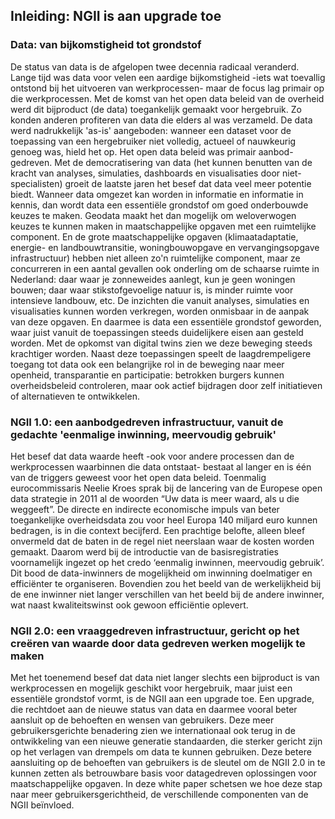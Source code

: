 ## Inleiding: NGII is aan upgrade toe

###	Data: van bijkomstigheid tot grondstof

De status van data is de afgelopen twee decennia radicaal veranderd. Lange tijd was data voor velen een aardige bijkomstigheid -iets wat toevallig ontstond bij het uitvoeren van werkprocessen- maar de focus lag primair op die werkprocessen. Met de komst van het open data beleid van de overheid werd dit bijproduct (de data) toegankelijk gemaakt voor hergebruik. Zo konden anderen profiteren van data die elders al was verzameld. De data werd nadrukkelijk 'as-is' aangeboden: wanneer een dataset voor de toepassing van een hergebruiker niet volledig, actueel of nauwkeurig genoeg was, hield het op. Het open data beleid was primair aanbod-gedreven. 
Met de democratisering van data (het kunnen benutten van de kracht van analyses, simulaties, dashboards en visualisaties door niet-specialisten) groeit de laatste jaren het besef dat data veel meer potentie biedt. Wanneer data omgezet kan worden in informatie en informatie in kennis, dan wordt data een essentiële grondstof om goed onderbouwde keuzes te maken. Geodata maakt het dan mogelijk om weloverwogen keuzes te kunnen maken in maatschappelijke opgaven met een ruimtelijke component. En de grote maatschappelijke opgaven (klimaatadaptatie, energie- en landbouwtransitie, woningbouwopgave en vervangingsopgave infrastructuur) hebben niet alleen zo'n ruimtelijke component, maar ze concurreren in een aantal gevallen ook onderling om de schaarse ruimte in Nederland: daar waar je zonneweides aanlegt, kun je geen woningen bouwen; daar waar stikstofgevoelige natuur is, is minder ruimte voor intensieve landbouw, etc. De inzichten die vanuit analyses, simulaties en visualisaties kunnen worden verkregen, worden onmisbaar in de aanpak van deze opgaven. En daarmee is data een essentiële grondstof geworden, waar juist vanuit de toepassingen steeds duidelijkere eisen aan gesteld worden. Met de opkomst van digital twins zien we deze beweging steeds krachtiger worden. Naast deze toepassingen speelt de laagdrempeligere toegang tot data ook een belangrijke rol in de beweging naar meer openheid, transparantie en participatie: betrokken burgers kunnen overheidsbeleid controleren, maar ook actief bijdragen door zelf initiatieven of alternatieven te ontwikkelen. 


###	NGII 1.0: een aanbodgedreven infrastructuur, vanuit de gedachte 'eenmalige inwinning, meervoudig gebruik'

Het besef dat data waarde heeft -ook voor andere processen dan de werkprocessen waarbinnen die data ontstaat- bestaat al langer en is één van de triggers geweest voor het open data beleid. Toenmalig eurocommissaris Neelie Kroes sprak bij de lancering van de Europese open data strategie in 2011 al de woorden “Uw data is meer waard, als u die weggeeft”. De directe en indirecte economische impuls van beter toegankelijke overheidsdata zou voor heel Europa 140 miljard euro kunnen bedragen, is in die context becijferd. Een prachtige belofte, alleen bleef onvermeld dat de baten in de regel niet neerslaan waar de kosten worden gemaakt. Daarom werd bij de introductie van de basisregistraties voornamelijk ingezet op het credo ‘eenmalig inwinnen, meervoudig gebruik’. Dit bood de data-inwinners de mogelijkheid om inwinning doelmatiger en efficiënter te organiseren. Bovendien zou het beeld van de werkelijkheid bij de ene inwinner niet langer verschillen van het beeld bij de andere inwinner, wat naast kwaliteitswinst ook gewoon efficiëntie oplevert. 

###	NGII 2.0: een vraaggedreven infrastructuur, gericht op het creëren van waarde door data gedreven werken mogelijk te maken

Met het toenemend besef dat data niet langer slechts een bijproduct is van werkprocessen en mogelijk geschikt voor hergebruik, maar juist een essentiële grondstof vormt, is de NGII aan een upgrade toe. Een upgrade, die rechtdoet aan de nieuwe status van data en daarmee vooral beter aansluit op de behoeften en wensen van gebruikers. Deze meer gebruikersgerichte benadering zien we internationaal ook terug in de ontwikkeling van een nieuwe generatie standaarden, die sterker gericht zijn op het verlagen van drempels om data te kunnen gebruiken. Deze betere aansluiting op de behoeften van gebruikers is de sleutel om de NGII 2.0 in te kunnen zetten als betrouwbare basis voor datagedreven oplossingen voor maatschappelijke opgaven. In deze white paper schetsen we hoe deze stap naar meer gebruikersgerichtheid, de verschillende componenten van de NGII beïnvloed. 

